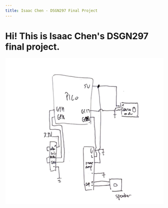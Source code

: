 ```yaml
---
title: Isaac Chen - DSGN297 Final Project
---
```


# Hi! This is Isaac Chen's DSGN297 final project.

![Circuit Diagram](assets/circuit_diagram.png)
